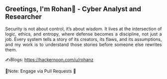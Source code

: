 ## Greetings, I'm Rohan👋 - Cyber Analyst and Researcher 

<p align="justify">
Security is not about control, it’s about wisdom.
It lives at the intersection of logic, ethics, and entropy, where defense becomes a discipline, not just a job.
Every system tells a story of its creators, its flaws, and its assumptions, and my work is to understand those stories before someone else rewrites them.
</p>

 ✍️Blogs: https://hackernoon.com/u/rohanz

 🧾Note: Engage via Pull Requests 🔄



<!--
# Hidden Markdown Section
root-x-rohan/root-x-rohan is a ✨ special ✨ repository because its README.md (this file) appears on your GitHub profile.

Here are some ideas to get you started:

🔭 I’m currently working on ...
🌱 I’m currently learning ...
👯 I’m looking to collaborate on ...
🤔 I’m looking for help with ...
💬 Ask me about ...
📫 How to reach me: ...
😄 Pronouns: ...
⚡ Fun fact: ... 
-->







